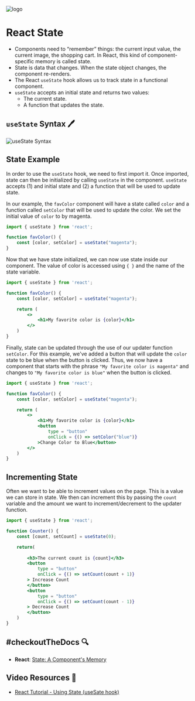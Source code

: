 ![logo](/logo.jpg)

# React State
- Components need to “remember” things: the current input value, the current image, the shopping cart. In React, this kind of component-specific memory is called state.
- State is data that changes. When the state object changes, the component re-renders.
- The React `useState` hook allows us to track state in a functional component.
- `useState` accepts an initial state and returns two values:
    - The current state.  
    - A function that updates the state.

## `useState` Syntax 🖊️

![useState Syntax](../../assets/useState.png)

## State Example

In order to use the `useState` hook, we need to first import it. Once imported, state can then be initialized by calling `useState` in the component. `useState` accepts (1) and initial state and (2) a function that will be used to update state.

In our example, the `favColor` component will have a state called `color` and a function called `setColor` that will be used to update the color. We set the initial value of `color` to by magenta.

```jsx
import { useState } from 'react';

function favColor() {
    const [color, setColor] = useState("magenta");
}
```

Now that we have state initialized, we can now use state inside our component. The value of color is accessed using `{ }` and the name of the state variable.

```jsx
import { useState } from 'react';

function favColor() {
    const [color, setColor] = useState("magenta");

    return (
        <>
            <h1>My favorite color is {color}</h1>
        </>
    )
}
```

Finally, state can be updated through the use of our updater function `setColor`. For this example, we've added a button that will update the `color` state to be blue when the button is clicked. Thus, we now have a component that starts with the phrase `"My favorite color is magenta"` and changes to `"My favorite color is blue"` when the button is clicked.

```jsx
import { useState } from 'react';

function favColor() {
    const [color, setColor] = useState("magenta");

    return (
        <>
            <h1>My favorite color is {color}</h1>
            <button
                type = "button"
                onClick = {() => setColor("blue")}
            >Change Color to Blue</button>
        </>
    )
}
```

## Incrementing State

Often we want to be able to increment values on the page. This is a value we can store in state. We then can increment this by passing the `count` variable and the amount we want to increment/decrement to the updater function. 

```jsx
import { useState } from 'react';

function Counter() {
    const [count, setCount] = useState(0);

    return(
        
        <h3>The current count is {count}</h3>
        <button
            type = "button"
            onClick = {() => setCount(count + 1)}
        > Increase Count
        </button>
        <button
            type = "button"
            onClick = {() => setCount(count - 1)}
        > Decrease Count
        </button>
    )
}
```

## #checkoutTheDocs 🔍
- **React**: [State: A Component's Memory](https://beta.reactjs.org/learn/state-a-components-memory)

## Video Resources 🎥
- [React Tutorial - Using State (useSate hook)](https://www.youtube.com/watch?v=4pO-HcG2igk)